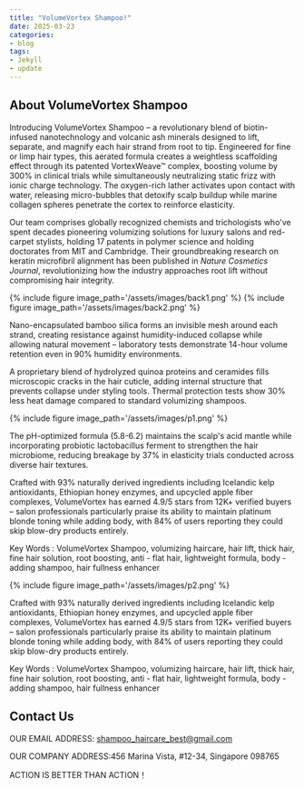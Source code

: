 ```yaml
---
title: "VolumeVortex Shampoo!"
date: 2025-03-23
categories:
- blog
tags:
- Jekyll
- update
---
```


## About VolumeVortex Shampoo

Introducing VolumeVortex Shampoo – a revolutionary blend of biotin-infused nanotechnology and volcanic ash minerals designed to lift, separate, and magnify each hair strand from root to tip. Engineered for fine or limp hair types, this aerated formula creates a weightless scaffolding effect through its patented VortexWeave™ complex, boosting volume by 300% in clinical trials while simultaneously neutralizing static frizz with ionic charge technology. The oxygen-rich lather activates upon contact with water, releasing micro-bubbles that detoxify scalp buildup while marine collagen spheres penetrate the cortex to reinforce elasticity.

Our team comprises globally recognized chemists and trichologists who've spent decades pioneering volumizing solutions for luxury salons and red-carpet stylists, holding 17 patents in polymer science and holding doctorates from MIT and Cambridge. Their groundbreaking research on keratin microfibril alignment has been published in *Nature Cosmetics Journal*, revolutionizing how the industry approaches root lift without compromising hair integrity.

{% include figure image_path='/assets/images/back1.png' %}
{% include figure image_path='/assets/images/back2.png' %}

Nano-encapsulated bamboo silica forms an invisible mesh around each strand, creating resistance against humidity-induced collapse while allowing natural movement – laboratory tests demonstrate 14-hour volume retention even in 90% humidity environments.

A proprietary blend of hydrolyzed quinoa proteins and ceramides fills microscopic cracks in the hair cuticle, adding internal structure that prevents collapse under styling tools. Thermal protection tests show 30% less heat damage compared to standard volumizing shampoos.

{% include figure image_path='/assets/images/p1.png' %}

The pH-optimized formula (5.8-6.2) maintains the scalp's acid mantle while incorporating probiotic lactobacillus ferment to strengthen the hair microbiome, reducing breakage by 37% in elasticity trials conducted across diverse hair textures.

Crafted with 93% naturally derived ingredients including Icelandic kelp antioxidants, Ethiopian honey enzymes, and upcycled apple fiber complexes, VolumeVortex has earned 4.9/5 stars from 12K+ verified buyers – salon professionals particularly praise its ability to maintain platinum blonde toning while adding body, with 84% of users reporting they could skip blow-dry products entirely.

Key Words : VolumeVortex Shampoo, volumizing haircare, hair lift, thick hair, fine hair solution, root boosting, anti - flat hair, lightweight formula, body - adding shampoo, hair fullness enhancer

{% include figure image_path='/assets/images/p2.png' %}

Crafted with 93% naturally derived ingredients including Icelandic kelp antioxidants, Ethiopian honey enzymes, and upcycled apple fiber complexes, VolumeVortex has earned 4.9/5 stars from 12K+ verified buyers – salon professionals particularly praise its ability to maintain platinum blonde toning while adding body, with 84% of users reporting they could skip blow-dry products entirely.

Key Words : VolumeVortex Shampoo, volumizing haircare, hair lift, thick hair, fine hair solution, root boosting, anti - flat hair, lightweight formula, body - adding shampoo, hair fullness enhancer

## Contact Us

OUR EMAIL ADDRESS: shampoo_haircare_best@gmail.com

OUR COMPANY ADDRESS:456 Marina Vista, #12-34, Singapore 098765

ACTION IS BETTER THAN ACTION！
